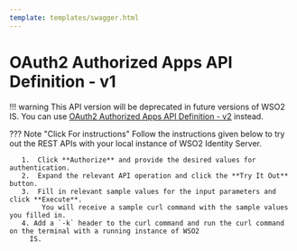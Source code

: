 ```yaml
---
template: templates/swagger.html
---
```


# OAuth2 Authorized Apps API Definition - v1

!!! warning
    This API version will be deprecated in future versions of WSO2 IS. 
    You can use [OAuth2 Authorized Apps 
    API Definition - v2](../authorized-apps-v2-rest-api/) instead.

??? Note "Click For instructions"
    Follow the instructions given below to try out the REST APIs with your local instance of WSO2 Identity Server. 
    
       1.  Click **Authorize** and provide the desired values for authentication. 
       2.  Expand the relevant API operation and click the **Try It Out** button.  
       3.  Fill in relevant sample values for the input parameters and click **Execute**. 
            You will receive a sample curl command with the sample values you filled in. 
       4. Add a `-k` header to the curl command and run the curl command on the terminal with a running instance of WSO2
         IS. 
         
<div id="swagger-ui"></div>
<script>
window.onload = function() {
  // Begin Swagger UI call region
  const ui = SwaggerUIBundle({
    url: "../../restapis/authorized-apps.yaml",
    dom_id: '#swagger-ui',
    deepLinking: true,
    validatorUrl: null,
    presets: [
      SwaggerUIBundle.presets.apis,
      SwaggerUIStandalonePreset
    ],
    plugins: [
      SwaggerUIBundle.plugins.DownloadUrl
    ],
    layout: "StandaloneLayout"
  })
  // End Swagger UI call region

  window.ui = ui
}
</script>
